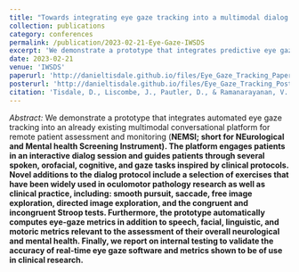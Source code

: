 ```yaml
---
title: "Towards integrating eye gaze tracking into a multimodal dialog agent for remote patient assessment"
collection: publications
category: conferences
permalink: /publication/2023-02-21-Eye-Gaze-IWSDS
excerpt: 'We demonstrate a prototype that integrates predictive eye gaze tracking into a multimodal platform for remote patient assessment and show validation through internal testing.'
date: 2023-02-21
venue: 'IWSDS'
paperurl: 'http://danieltisdale.github.io/files/Eye_Gaze_Tracking_Paper_IWSDS_2023.pdf'
posterurl: 'http://danieltisdale.github.io/files/Eye_Gaze_Tracking_Poster_IWSDS_2023.pdf'
citation: 'Tisdale, D., Liscombe, J., Pautler, D., & Ramanarayanan, V. (2023). Towards integrating eye gaze tracking into a multimodal dialog agent for remote patient assessment. In <i>Proceedings of the 13th International Workshop on Spoken Dialogue Systems Technology</i>.'
---
```


<i>Abstract:</i> We demonstrate a prototype that integrates automated eye gaze tracking into an already existing multimodal conversational platform for remote patient assessment and monitoring (<b>NEMSI; short for <b>NE</b>urological and <b>M</b>ental health <b>S</b>creening <b>I</b>nstrument). The platform engages patients in an interactive dialog session and guides patients through several spoken, orofacial, cognitive, and gaze tasks inspired by clinical protocols. Novel additions to the dialog protocol include a selection of exercises that have been widely used in oculomotor pathology research as well as clinical practice, including: smooth pursuit, saccade, free image exploration, directed image exploration, and the congruent and incongruent Stroop tests. Furthermore, the prototype automatically computes eye-gaze metrics in addition to speech, facial, linguistic, and motoric metrics relevant to the assessment of their overall neurological and mental health. Finally, we report on internal testing to validate the accuracy of real-time eye gaze software and metrics shown to be of use in clinical research.
